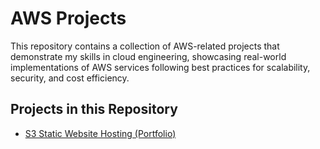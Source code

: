 # AWS Projects

This repository contains a collection of AWS-related projects that demonstrate my skills in cloud engineering, showcasing real-world implementations of AWS services following best practices for scalability, security, and cost efficiency.

## Projects in this Repository

- [S3 Static Website Hosting (Portfolio)](s3-portfolio-hosting)
